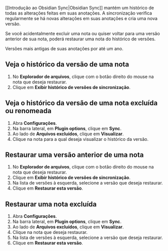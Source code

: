 [[Introdução ao Obsidian Sync|Obsidian Sync]] mantém um histórico de todas as alterações feitas em suas anotações. A sincronização verifica regularmente se há novas alterações em suas anotações e cria uma nova versão.

Se você acidentalmente excluir uma nota ou quiser voltar para uma versão anterior de sua nota, poderá restaurar uma nota do histórico de versões.

Versões mais antigas de suas anotações por até um ano.

## Veja o histórico da versão de uma nota

1. No **Explorador de arquivos**, clique com o botão direito do mouse na nota que deseja restaurar.
2. Clique em **Exibir histórico de versões de sincronização**.

## Veja o histórico da versão de uma nota excluída ou renomeada

1. Abra **Configurações**.
2. Na barra lateral, em **Plugin options**, clique em **Sync**.
3. Ao lado de **Arquivos excluídos**, clique em **Visualizar**.
4. Clique na nota para a qual deseja visualizar o histórico da versão.

## Restaurar uma versão anterior de uma nota

1. No **Explorador de arquivos**, clique com o botão direito do mouse na nota que deseja restaurar.
2. Clique em **Exibir histórico de versões de sincronização**.
3. Na lista de versões à esquerda, selecione a versão que deseja restaurar.
4. Clique em **Restaurar esta versão**.

## Restaurar uma nota excluída

1. Abra **Configurações**.
2. Na barra lateral, em **Plugin options**, clique em **Sync**.
3. Ao lado de **Arquivos excluídos**, clique em **Visualizar**.
4. Clique na nota que deseja restaurar.
5. Na lista de versões à esquerda, selecione a versão que deseja restaurar.
6. Clique em **Restaurar esta versão**.